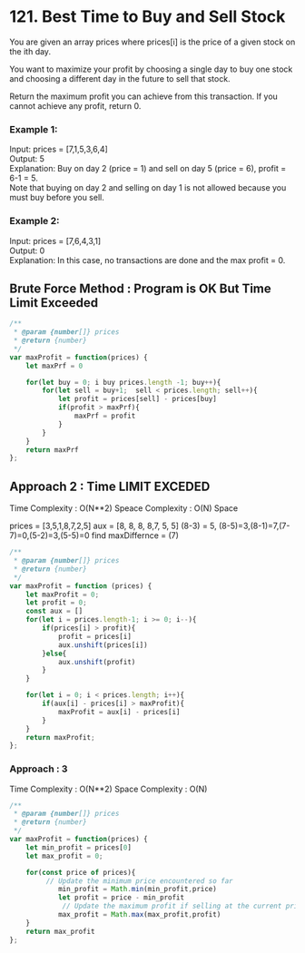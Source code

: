 # 121. Best Time to Buy and Sell Stock

You are given an array prices where prices[i] is the price of a given stock on the ith day.

You want to maximize your profit by choosing a single day to buy one stock and choosing a different day in the future to sell that stock.

Return the maximum profit you can achieve from this transaction. If you cannot achieve any profit, return 0.

 

### Example 1:

Input: prices = [7,1,5,3,6,4]<br>
Output: 5<br>
Explanation: Buy on day 2 (price = 1) and sell on day 5 (price = 6), profit = 6-1 = 5.<br>
Note that buying on day 2 and selling on day 1 is not allowed because you must buy before you sell.<br>

### Example 2:

Input: prices = [7,6,4,3,1]<br>
Output: 0<br>
Explanation: In this case, no transactions are done and the max profit = 0.<br>

## Brute Force Method : Program is OK But Time Limit Exceeded

```js
/**
 * @param {number[]} prices
 * @return {number}
 */
var maxProfit = function(prices) {
    let maxPrf = 0

    for(let buy = 0; i buy prices.length -1; buy++){
        for(let sell = buy+1;  sell < prices.length; sell++){
            let profit = prices[sell] - prices[buy]
            if(profit > maxPrf){
                maxPrf = profit
            }
        }
    }
    return maxPrf
};
```

## Approach 2 :  Time LIMIT EXCEDED

Time Complexity : O(N**2)
Speace Complexity : O(N) Space

prices = [3,5,1,8,7,2,5]
aux =  [8, 8, 8, 8,7, 5, 5]
(8-3) = 5, (8-5)=3,(8-1)=7,(7-7)=0,(5-2)=3,(5-5)=0
find maxDiffernce = (7)

```js
/**
 * @param {number[]} prices
 * @return {number}
 */
var maxProfit = function (prices) {
    let maxProfit = 0;
    let profit = 0;
    const aux = []
    for(let i = prices.length-1; i >= 0; i--){
        if(prices[i] > profit){
            profit = prices[i]
            aux.unshift(prices[i])
        }else{
            aux.unshift(profit)
        }
    }

    for(let i = 0; i < prices.length; i++){
        if(aux[i] - prices[i] > maxProfit){
            maxProfit = aux[i] - prices[i]
        }
    }
    return maxProfit; 
};

```
### Approach : 3

Time Complexity : O(N**2)
Space Complexity : O(N)


```js
/**
 * @param {number[]} prices
 * @return {number}
 */
var maxProfit = function(prices) {
    let min_profit = prices[0]
    let max_profit = 0;

    for(const price of prices){
         // Update the minimum price encountered so far
            min_profit = Math.min(min_profit,price)
            let profit = price - min_profit
             // Update the maximum profit if selling at the current price gives a better profit
            max_profit = Math.max(max_profit,profit)
    }
    return max_profit
};
```